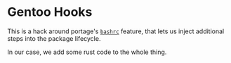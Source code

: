 # Gentoo Hooks

This is a hack around portage's [`bashrc`][1] feature, that lets us
inject additional steps into the package lifecycle.

In our case, we add some rust code to the whole thing.

[1]: https://wiki.gentoo.org/wiki//etc/portage/bashrc
